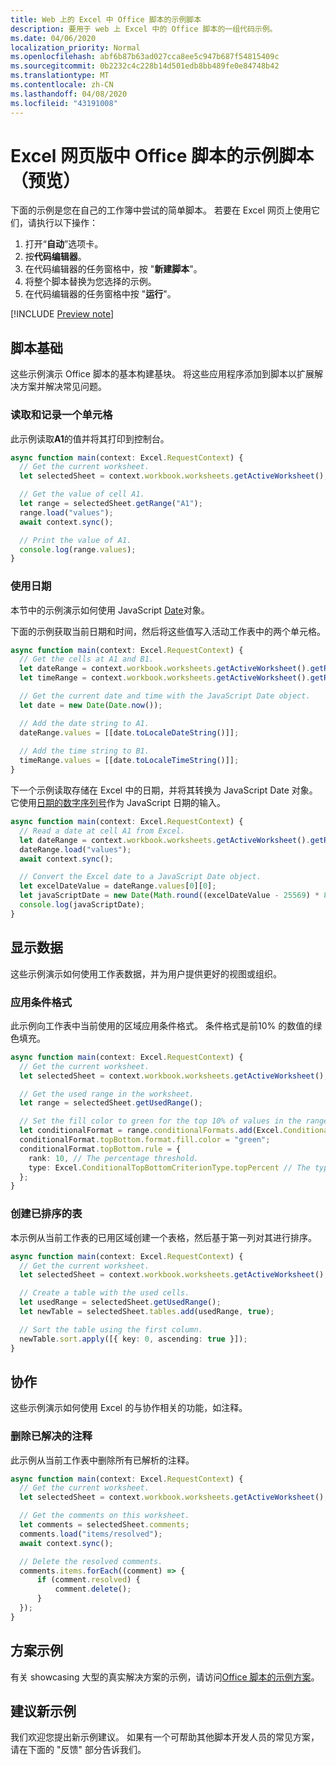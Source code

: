 ```yaml
---
title: Web 上的 Excel 中 Office 脚本的示例脚本
description: 要用于 web 上 Excel 中的 Office 脚本的一组代码示例。
ms.date: 04/06/2020
localization_priority: Normal
ms.openlocfilehash: abf6b87b63ad027cca8ee5c947b687f54815409c
ms.sourcegitcommit: 0b2232c4c228b14d501edb8bb489fe0e84748b42
ms.translationtype: MT
ms.contentlocale: zh-CN
ms.lasthandoff: 04/08/2020
ms.locfileid: "43191008"
---
```

# <a name="sample-scripts-for-office-scripts-in-excel-on-the-web-preview"></a>Excel 网页版中 Office 脚本的示例脚本（预览）

下面的示例是您在自己的工作簿中尝试的简单脚本。 若要在 Excel 网页上使用它们，请执行以下操作：

1. 打开“**自动**”选项卡。
2. 按**代码编辑器**。
3. 在代码编辑器的任务窗格中，按 "**新建脚本**"。
4. 将整个脚本替换为您选择的示例。
5. 在代码编辑器的任务窗格中按 "**运行**"。

[!INCLUDE [Preview note](../includes/preview-note.md)]

## <a name="scripting-basics"></a>脚本基础

这些示例演示 Office 脚本的基本构建基块。 将这些应用程序添加到脚本以扩展解决方案并解决常见问题。

### <a name="read-and-log-one-cell"></a>读取和记录一个单元格

此示例读取**A1**的值并将其打印到控制台。

``` TypeScript
async function main(context: Excel.RequestContext) {
  // Get the current worksheet.
  let selectedSheet = context.workbook.worksheets.getActiveWorksheet();

  // Get the value of cell A1.
  let range = selectedSheet.getRange("A1");
  range.load("values");
  await context.sync();

  // Print the value of A1.
  console.log(range.values);
}
```

### <a name="work-with-dates"></a>使用日期

本节中的示例演示如何使用 JavaScript [Date](https://developer.mozilla.org/docs/web/javascript/reference/global_objects/date)对象。

下面的示例获取当前日期和时间，然后将这些值写入活动工作表中的两个单元格。

```TypeScript
async function main(context: Excel.RequestContext) {
  // Get the cells at A1 and B1.
  let dateRange = context.workbook.worksheets.getActiveWorksheet().getRange("A1");
  let timeRange = context.workbook.worksheets.getActiveWorksheet().getRange("B1");

  // Get the current date and time with the JavaScript Date object.
  let date = new Date(Date.now());

  // Add the date string to A1.
  dateRange.values = [[date.toLocaleDateString()]];
  
  // Add the time string to B1.
  timeRange.values = [[date.toLocaleTimeString()]];
}
```

下一个示例读取存储在 Excel 中的日期，并将其转换为 JavaScript Date 对象。 它使用[日期的数字序列号](https://support.office.com/article/now-function-3337fd29-145a-4347-b2e6-20c904739c46)作为 JavaScript 日期的输入。

```TypeScript
async function main(context: Excel.RequestContext) {
  // Read a date at cell A1 from Excel.
  let dateRange = context.workbook.worksheets.getActiveWorksheet().getRange("A1");
  dateRange.load("values");
  await context.sync();

  // Convert the Excel date to a JavaScript Date object.
  let excelDateValue = dateRange.values[0][0];
  let javaScriptDate = new Date(Math.round((excelDateValue - 25569) * 86400 * 1000));
  console.log(javaScriptDate);
}
```

## <a name="display-data"></a>显示数据

这些示例演示如何使用工作表数据，并为用户提供更好的视图或组织。

### <a name="apply-conditional-formatting"></a>应用条件格式

此示例向工作表中当前使用的区域应用条件格式。 条件格式是前10% 的数值的绿色填充。

```TypeScript
async function main(context: Excel.RequestContext) {
  // Get the current worksheet.
  let selectedSheet = context.workbook.worksheets.getActiveWorksheet();

  // Get the used range in the worksheet.
  let range = selectedSheet.getUsedRange();

  // Set the fill color to green for the top 10% of values in the range.
  let conditionalFormat = range.conditionalFormats.add(Excel.ConditionalFormatType.topBottom);
  conditionalFormat.topBottom.format.fill.color = "green";
  conditionalFormat.topBottom.rule = {
    rank: 10, // The percentage threshold.
    type: Excel.ConditionalTopBottomCriterionType.topPercent // The type of the top/bottom condition.
  };
}
```

### <a name="create-a-sorted-table"></a>创建已排序的表

本示例从当前工作表的已用区域创建一个表格，然后基于第一列对其进行排序。

```TypeScript
async function main(context: Excel.RequestContext) {
  // Get the current worksheet.
  let selectedSheet = context.workbook.worksheets.getActiveWorksheet();

  // Create a table with the used cells.
  let usedRange = selectedSheet.getUsedRange();
  let newTable = selectedSheet.tables.add(usedRange, true);

  // Sort the table using the first column.
  newTable.sort.apply([{ key: 0, ascending: true }]);
}
```

## <a name="collaboration"></a>协作

这些示例演示如何使用 Excel 的与协作相关的功能，如注释。

### <a name="delete-resolved-comments"></a>删除已解决的注释

此示例从当前工作表中删除所有已解析的注释。

```TypeScript
async function main(context: Excel.RequestContext) {
  // Get the current worksheet.
  let selectedSheet = context.workbook.worksheets.getActiveWorksheet();

  // Get the comments on this worksheet.
  let comments = selectedSheet.comments;
  comments.load("items/resolved");
  await context.sync();

  // Delete the resolved comments.
  comments.items.forEach((comment) => {
      if (comment.resolved) {
          comment.delete();
      }
  });
}
```

## <a name="scenario-samples"></a>方案示例

有关 showcasing 大型的真实解决方案的示例，请访问[Office 脚本的示例方案](scenarios/sample-scenario-overview.md)。

## <a name="suggest-new-samples"></a>建议新示例

我们欢迎您提出新示例建议。 如果有一个可帮助其他脚本开发人员的常见方案，请在下面的 "反馈" 部分告诉我们。
